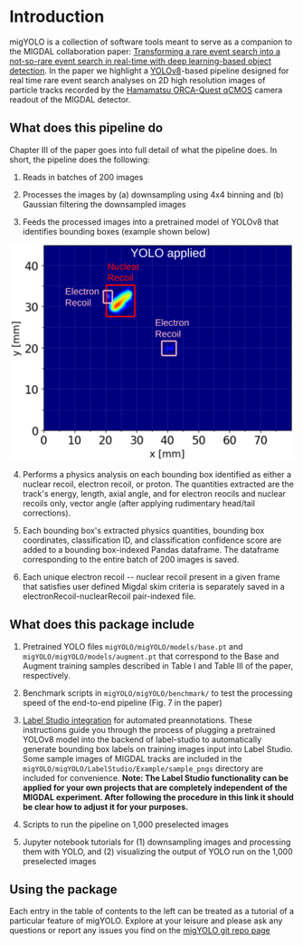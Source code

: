 # Introduction

migYOLO is a collection of software tools meant to serve as a companion to the MIGDAL collaboration paper: [Transforming a rare event search into a not-so-rare event search in real-time with deep learning-based object detection](https://arxiv.org/abs/2406.07538). In the paper we highlight a [YOLOv8](https://github.com/ultralytics/ultralytics)-based pipeline designed for real time rare event search analyses on 2D high resolution images of particle tracks recorded by the [Hamamatsu ORCA-Quest qCMOS](https://camera.hamamatsu.com/content/dam/hamamatsu-photonics/sites/documents/99_SALES_LIBRARY/sys/SCAS0154E_C15550-20UP_tec.pdf) camera readout of the MIGDAL detector.

## What does this pipeline do

Chapter III of the paper goes into full detail of what the pipeline does. In short, the pipeline does the following:

1. Reads in batches of 200 images

2. Processes the images by (a) downsampling using 4x4 binning and (b) Gaussian filtering the downsampled images

3. Feeds the processed images into a pretrained model of YOLOv8 that identifies bounding boxes (example shown below)

![yolo](figures/yolo_apply.png)

4. Performs a physics analysis on each bounding box identified as either a nuclear recoil, electron recoil, or proton. The quantities extracted are the track's energy, length, axial angle, and for electron reocils and nuclear recoils only, vector angle (after applying rudimentary head/tail corrections).

5. Each bounding box's extracted physics quantities, bounding box coordinates, classification ID, and classification confidence score are added to a bounding box-indexed Pandas dataframe. The dataframe corresponding to the entire batch of 200 images is saved.

6. Each unique electron recoil -- nuclear recoil present in a given frame that satisfies user defined Migdal skim criteria is separately saved in a electronRecoil-nuclearRecoil pair-indexed file.

## What does this package include

1. Pretrained YOLO files `migYOLO/migYOLO/models/base.pt` and `migYOLO/migYOLO/models/augment.pt` that correspond to the Base and Augment training samples described in Table I and Table III of the paper, respectively.

2. Benchmark scripts in `migYOLO/migYOLO/benchmark/` to test the processing speed of the end-to-end pipeline (Fig. 7 in the paper)

3. [Label Studio integration](https://migyolo.readthedocs.io/en/latest/Automated%20Preannotations.html) for automated preannotations. These instructions guide you through the process of plugging a pretrained YOLOv8 model into the backend of label-studio to automatically generate bounding box labels on training images input into Label Studio. Some sample images of MIGDAL tracks are included in the `migYOLO/migYOLO/LabelStudio/Example/sample_pngs` directory are included for convenience. **Note: The Label Studio functionality can be applied for your own projects that are completely independent of the MIGDAL experiment. After following the procedure in this link it should be clear how to adjust it for your purposes.**

4. Scripts to run the pipeline on 1,000 preselected images

5. Jupyter notebook tutorials for (1) downsampling images and processing them with YOLO, and (2) visualizing the output of YOLO run on the 1,000 preselected images

## Using the package
Each entry in the table of contents to the left can be treated as a tutorial of a particular feature of migYOLO. Explore at your leisure and please ask any questions or report any issues you find on the [migYOLO git repo page](https://github.com/jschuel/migYOLO)